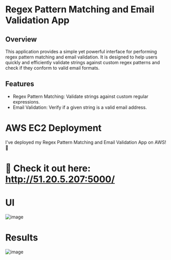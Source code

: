 # Regex Pattern Matching and Email Validation App

## Overview
This application provides a simple yet powerful interface for performing regex pattern matching and email validation. It is designed to help users quickly and efficiently validate strings against custom regex patterns and check if they conform to valid email formats.

## Features
- Regex Pattern Matching: Validate strings against custom regular expressions.
- Email Validation: Verify if a given string is a valid email address.

# AWS EC2 Deployment

I've deployed my Regex Pattern Matching and Email Validation App on AWS! 🎉

# 🔗 Check it out here: http://51.20.5.207:5000/
 

# UI

![image](https://github.com/SDineshKumar1304/Regex_Matching_Web_App/assets/125432987/44d050e5-5555-4b8d-ae1e-e84887394278)


# Results
![image](https://github.com/SDineshKumar1304/Regex_Matching_Web_App/assets/125432987/95ca2690-bc00-4530-b707-764d51ddcf79)
